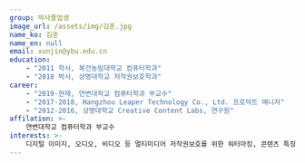 ```yaml
---
group: 박사졸업생
image_url: /assets/img/김훈.jpg
name_ko: 김훈
name_en: null
email: xunjin@ybu.edu.cn
education:
    - "2011 학사, 복건농림대학교 컴퓨터학과"
    - "2018 박사, 상명대학교 저작권보호학과"
career:
    - "2019-현재, 연변대학교 컴퓨터학과 부교수"
    - "2017-2018, Hangzhou Leaper Technology Co., Ltd. 프로덕트 매니저"
    - "2012-2016, 상명대학교 Creative Content Labs, 연구원"
affilation: >-
    연변대학교 컴퓨터학과 부교수
interests: >-
    디지털 이미지, 오디오, 비디오 등 멀티미디어 저작권보호를 위한 워터마킹, 콘텐츠 특징분석, 정보보안 등 기술의 연구개발을 진행함과 동시에, 패턴인식, 뉴럴 네트워크, 데이터 마이닝 등 인공지능 기술의 연구개발에도 활발히 참여하고 있습니다.
---
```


